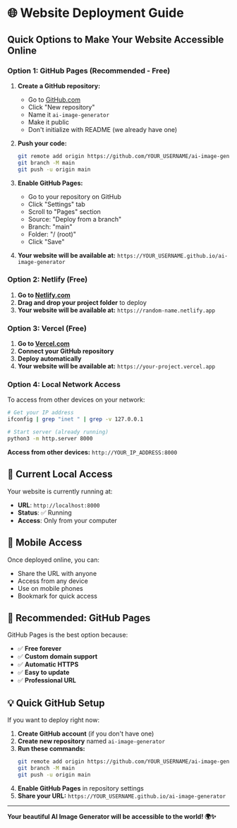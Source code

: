 # 🌐 Website Deployment Guide

## Quick Options to Make Your Website Accessible Online

### Option 1: GitHub Pages (Recommended - Free)

1. **Create a GitHub repository:**
   - Go to [GitHub.com](https://github.com)
   - Click "New repository"
   - Name it `ai-image-generator`
   - Make it public
   - Don't initialize with README (we already have one)

2. **Push your code:**
   ```bash
   git remote add origin https://github.com/YOUR_USERNAME/ai-image-generator.git
   git branch -M main
   git push -u origin main
   ```

3. **Enable GitHub Pages:**
   - Go to your repository on GitHub
   - Click "Settings" tab
   - Scroll to "Pages" section
   - Source: "Deploy from a branch"
   - Branch: "main"
   - Folder: "/ (root)"
   - Click "Save"

4. **Your website will be available at:**
   `https://YOUR_USERNAME.github.io/ai-image-generator`

### Option 2: Netlify (Free)

1. **Go to [Netlify.com](https://netlify.com)**
2. **Drag and drop your project folder** to deploy
3. **Your website will be available at:** `https://random-name.netlify.app`

### Option 3: Vercel (Free)

1. **Go to [Vercel.com](https://vercel.com)**
2. **Connect your GitHub repository**
3. **Deploy automatically**
4. **Your website will be available at:** `https://your-project.vercel.app`

### Option 4: Local Network Access

To access from other devices on your network:

```bash
# Get your IP address
ifconfig | grep "inet " | grep -v 127.0.0.1

# Start server (already running)
python3 -m http.server 8000
```

**Access from other devices:** `http://YOUR_IP_ADDRESS:8000`

## 🔧 Current Local Access

Your website is currently running at:
- **URL**: `http://localhost:8000`
- **Status**: ✅ Running
- **Access**: Only from your computer

## 📱 Mobile Access

Once deployed online, you can:
- Share the URL with anyone
- Access from any device
- Use on mobile phones
- Bookmark for quick access

## 🚀 Recommended: GitHub Pages

GitHub Pages is the best option because:
- ✅ **Free forever**
- ✅ **Custom domain support**
- ✅ **Automatic HTTPS**
- ✅ **Easy to update**
- ✅ **Professional URL**

## 💡 Quick GitHub Setup

If you want to deploy right now:

1. **Create GitHub account** (if you don't have one)
2. **Create new repository** named `ai-image-generator`
3. **Run these commands:**
   ```bash
   git remote add origin https://github.com/YOUR_USERNAME/ai-image-generator.git
   git branch -M main
   git push -u origin main
   ```
4. **Enable GitHub Pages** in repository settings
5. **Share your URL:** `https://YOUR_USERNAME.github.io/ai-image-generator`

---

**Your beautiful AI Image Generator will be accessible to the world! 🌍✨** 